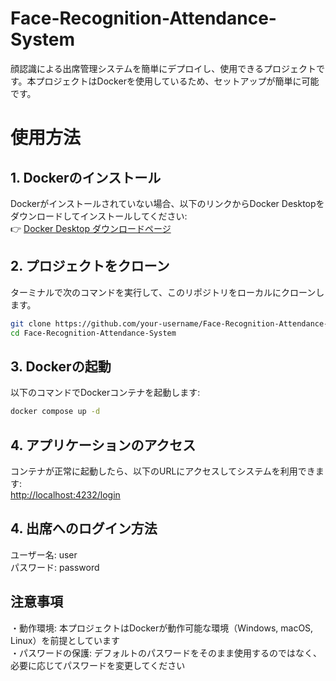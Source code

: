 # Face-Recognition-Attendance-System

顔認識による出席管理システムを簡単にデプロイし、使用できるプロジェクトです。本プロジェクトはDockerを使用しているため、セットアップが簡単に可能です。

# 使用方法

## 1. Dockerのインストール
Dockerがインストールされていない場合、以下のリンクからDocker Desktopをダウンロードしてインストールしてください:  
👉 [Docker Desktop ダウンロードページ](https://www.docker.com/ja-jp/products/docker-desktop/)

## 2. プロジェクトをクローン
ターミナルで次のコマンドを実行して、このリポジトリをローカルにクローンします。  
```bash
git clone https://github.com/your-username/Face-Recognition-Attendance-System.git
cd Face-Recognition-Attendance-System
```

## 3. Dockerの起動
以下のコマンドでDockerコンテナを起動します:
```bash
docker compose up -d
```
## 4. アプリケーションのアクセス
コンテナが正常に起動したら、以下のURLにアクセスしてシステムを利用できます:  
[http://localhost:4232/login](http://localhost:4232/login)

## 4. 出席へのログイン方法
ユーザー名: user  
パスワード: password

## 注意事項
・動作環境: 本プロジェクトはDockerが動作可能な環境（Windows, macOS, Linux）を前提としています  
・パスワードの保護: デフォルトのパスワードをそのまま使用するのではなく、必要に応じてパスワードを変更してください
